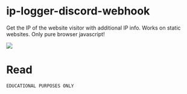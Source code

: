 # ip-logger-discord-webhook
Get the IP of the website visitor with additional IP info. Works on static websites. Only pure browser javascript!

<img src="https://media.discordapp.net/attachments/924395312389423144/1039277802572218398/image.png">

# Read
``EDUCATIONAL PURPOSES ONLY``
